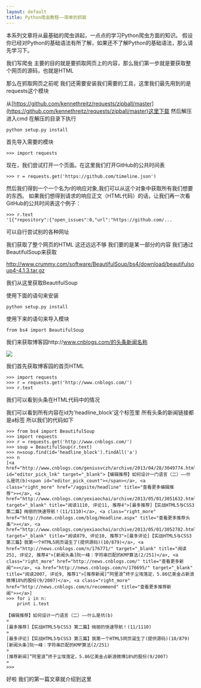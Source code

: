 ```yaml
---
layout: default
title: Python爬虫教程——简单的抓取
---
```

本系列文章将从最基础的爬虫讲起，一点点的学习Python爬虫方面的知识。
假设你已经对Python的基础语法有所了解，如果还不了解Python的基础语法，那么请先学习下。

我们写爬虫 主要的目的就是要抓取网页上的内容，那么我们第一步就是要获取整个网页的源码，也就是HTML

那么在抓取网页之前呢 我们还需要安装我们需要的工具，这里我们最先用到的是 requests这个模块

从[https://github.com/kennethreitz/requests/zipball/master](https://github.com/kennethreitz/requests/zipball/master)这里下载 然后解压 进入cmd 在解压的目录下执行

	python setup.py install
首先导入需要的模块

	>>> import requests

现在，我们尝试打开一个页面。在这里我们打开GitHub的公共时间表

	>>> r = requests.get('https://github.com/timeline.json')
然后我们得到一个一个名为r的响应对象,我们可以从这个对象中获取所有我们想要的东西。
如果我们想得到请求的响应正文（HTML代码）的话，让我们再一次看GitHub的公共时间表这个例子：

	>>> r.text
	'[{"repository":{"open_issues":0,"url":"https://github.com/...

可以自行尝试别的各种网址

我们获取了整个网页的HTML 这还远远不够  我们要的是某一部分的内容 我们通过BeautifulSoup来获取

[http://www.crummy.com/software/BeautifulSoup/bs4/download/beautifulsoup4-4.1.3.tar.gz ](http://www.crummy.com/software/BeautifulSoup/bs4/download/beautifulsoup4-4.1.3.tar.gz)

我们从这里获取BeautifulSoup

使用下面的语句来安装

	python setup.py install
使用下来的语句来导入模块

	from bs4 import BeautifulSoup
我们来获取博客园http://www.cnblogs.com/的头条新闻名称

![](http://bcs.duapp.com/blog-pyiner/QQ%E6%88%AA%E5%9B%BE20130814164138.png?sign=MBO:528b10b38a1b368b5a572d8d459f541b:g29Jq0MxcAXZbWH85FO66EhqNlY%3D)

我们首先获取博客园的首页HTML

	>>> import requests
	>>> r = requests.get('http://www.cnblogs.com/')
	>>> r.text
我们可以看到头条在HTML代码中的情况

我们可以看到所有内容在id为'headline_block'这个标签里 所有头条的新闻链接都是a标签 所以我们的代码如下
	
	>>> from bs4 import BeautifulSoup
	>>> import requests
	>>> r = requests.get('http://www.cnblogs.com/')
	>>> soup = BeautifulSoup(r.text)
	>>> n=soup.find(id='headline_block').findAll('a')
	>>> n
	[<a href="http://www.cnblogs.com/geniusvczh/archive/2013/04/28/3049774.html" id="editor_pick_lnk" target="_blank">【编辑推荐】如何设计一门语言（二）——什么是坑(b)<span id="editor_pick_count"></span></a>, <a class="right_more" href="/aggsite/headline" title="查看更多编辑推荐">»</a>, <a href="http://www.cnblogs.com/yexiaochai/archive/2013/05/01/3051632.html" target="_blank" title="阅读1110, 评论11, 推荐4">[最多推荐]【实战HTML5与CSS3 第二篇】绚丽的快速导航！(11/1110)</a>, <a class="right_more" href="http://home.cnblogs.com/blog/Headline.aspx" title="查看更多推荐头条">»</a>, <a href="http://www.cnblogs.com/yexiaochai/archive/2013/05/01/3052782.html" target="_blank" title="阅读879, 评论10, 推荐3">[最多评论]【实战HTML5与CSS3 第三篇】我第一个HTML5网页诞生了(提供源码)(10/879)</a>, <a href="http://news.cnblogs.com/n/176771/" target="_blank" title="阅读251, 评论2, 推荐4">[新闻头条]阮一峰：字符串匹配的KMP算法(2/251)</a>, <a class="right_more" href="http://news.cnblogs.com/" title="查看更多新闻">»</a>, <a href="http://news.cnblogs.com/n/176695/" target="_blank" title="阅读2007, 评论9, 推荐1">[推荐新闻]“阿里浪”终于尘埃落定，5.86亿美金占新浪微博18%的股份(9/2007)</a>, <a class="right_more" href="http://news.cnblogs.com/n/recommend" title="查看更多推荐新闻">»</a>]
	>>> for i in n:
		print i.text
	
	【编辑推荐】如何设计一门语言（二）——什么是坑(b)
	»
	[最多推荐]【实战HTML5与CSS3 第二篇】绚丽的快速导航！(11/1110)
	»
	[最多评论]【实战HTML5与CSS3 第三篇】我第一个HTML5网页诞生了(提供源码)(10/879)
	[新闻头条]阮一峰：字符串匹配的KMP算法(2/251)
	»
	[推荐新闻]“阿里浪”终于尘埃落定，5.86亿美金占新浪微博18%的股份(9/2007)
	»
	>>> 
好啦 我们的第一篇文章就介绍到这里